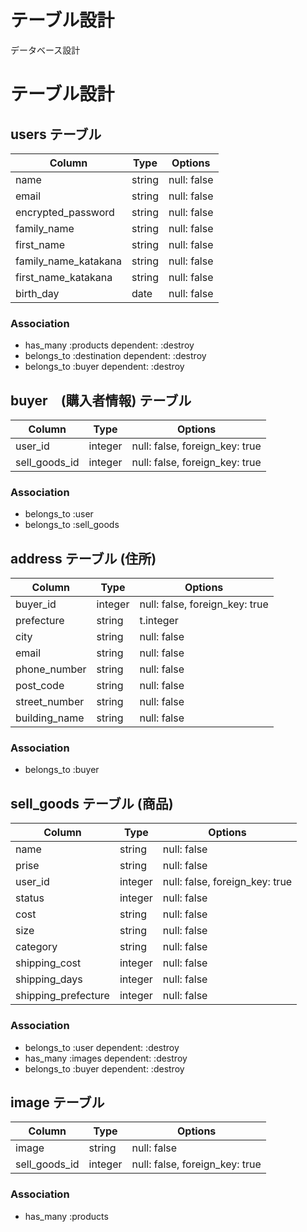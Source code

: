 # テーブル設計

データベース設計
# テーブル設計

## users テーブル

| Column               | Type   | Options     |
| -------------------- | ------ | ----------- |
| name                 | string | null: false |
| email                | string | null: false |
| encrypted_password   | string | null: false |
| family_name          | string | null: false |
| first_name           | string | null: false |
| family_name_katakana | string | null: false |
| first_name_katakana  | string | null: false |
| birth_day            | date   | null: false |

### Association

- has_many :products dependent: :destroy
- belongs_to :destination dependent: :destroy
- belongs_to :buyer dependent: :destroy


## buyer　(購入者情報) テーブル

| Column               | Type    | Options                        |
| -------------------- | ------- | ------------------------------ |
| user_id              | integer | null: false, foreign_key: true |
| sell_goods_id        | integer | null: false, foreign_key: true |

### Association

- belongs_to :user
- belongs_to :sell_goods

## address テーブル (住所)

| Column               | Type    | Options                        |
| -------------------- | ------- | ------------------------------ |
| buyer_id             | integer | null: false, foreign_key: true |
| prefecture           | string  | t.integer                      |
| city                 | string  | null: false                    |
| email                | string  | null: false                    |
| phone_number         | string  | null: false                    |
| post_code            | string  | null: false                    |
| street_number        | string  | null: false                    |
| building_name        | string  | null: false                    |

### Association

- belongs_to :buyer

## sell_goods テーブル (商品)

| Column              | Type    | Options                        |
| ------------------- | ------- | ------------------------------ |
| name                | string  | null: false                    |
| prise               | string  | null: false                    |
| user_id             | integer | null: false, foreign_key: true |
| status              | integer | null: false                    |
| cost                | string  | null: false                    |
| size                | string  | null: false                    |
| category            | string  | null: false                    |
| shipping_cost       | integer | null: false                    |
| shipping_days       | integer | null: false                    |
| shipping_prefecture | integer | null: false                    |


### Association

- belongs_to :user dependent: :destroy
- has_many :images dependent: :destroy
- belongs_to :buyer dependent: :destroy

## image テーブル

| Column           | Type    | Options                        |
| ---------------- | ------- | ------------------------------ |
| image            | string  | null: false                    |
| sell_goods_id    | integer | null: false, foreign_key: true |

### Association

- has_many :products
